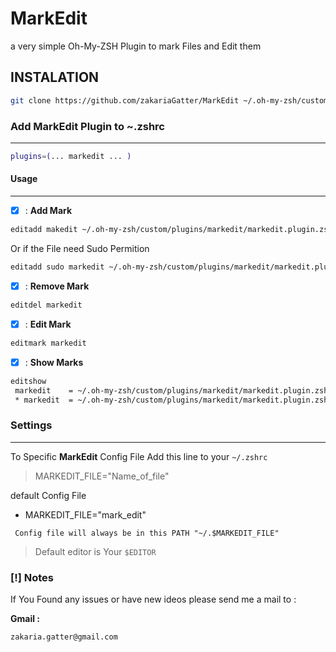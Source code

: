 
# MarkEdit 

a very simple Oh-My-ZSH Plugin to mark Files and Edit them 

## INSTALATION

```sh
git clone https://github.com/zakariaGatter/MarkEdit ~/.oh-my-zsh/custom/plugins/markedit
```

### Add MarkEdit Plugin to ~.zshrc

---

```sh
plugins=(... markedit ... )
```

#### Usage

---

* [X] : **Add Mark**

``` sh
editadd makedit ~/.oh-my-zsh/custom/plugins/markedit/markedit.plugin.zsh
```
Or if the File need Sudo Permition 
``` sh 
editadd sudo markedit ~/.oh-my-zsh/custom/plugins/markedit/markedit.plugin.zsh
```

* [X] : **Remove Mark**
```sh
editdel markedit
```

* [X] : **Edit Mark**
```sh
editmark markedit
```

* [X] : **Show Marks**
```sh
editshow
 markedit    = ~/.oh-my-zsh/custom/plugins/markedit/markedit.plugin.zsh # Mark with out sudo permition 
 * markedit  = ~/.oh-my-zsh/custom/plugins/markedit/markedit.plugin.zsh # mark with sudo permition 
```

### Settings

---

To Specific **MarkEdit** Config File Add this line to your ```~/.zshrc```

> MARKEDIT_FILE="Name_of_file"

default Config File 

* MARKEDIT_FILE="mark\_edit"

``` Config file will always be in this PATH "~/.$MARKEDIT_FILE"```

> Default editor is Your `$EDITOR`

### [!] Notes

If You Found any issues or have new ideos please send me a mail to :

**Gmail :**

``` sh
zakaria.gatter@gmail.com
```
